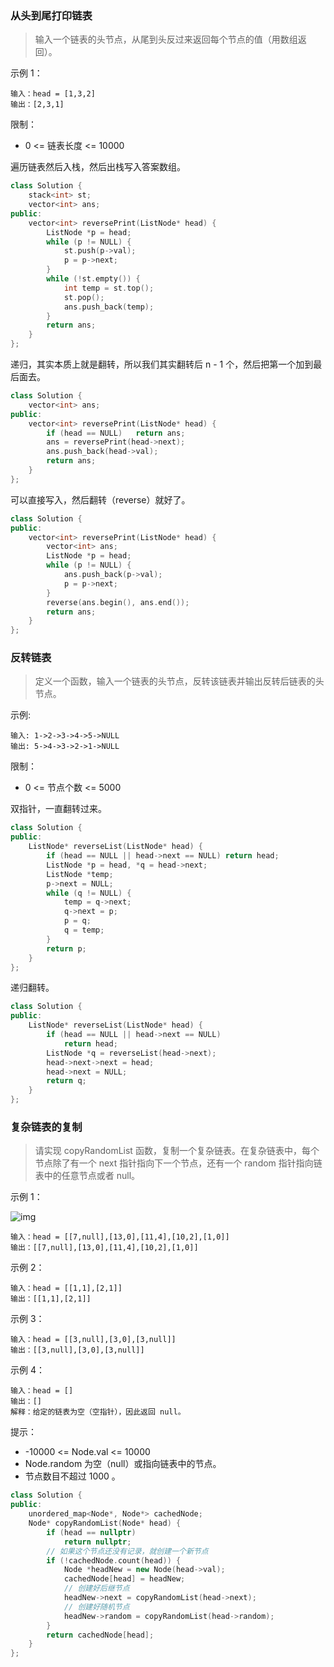 ### 从头到尾打印链表

> 输入一个链表的头节点，从尾到头反过来返回每个节点的值（用数组返回）。

示例 1：

```
输入：head = [1,3,2]
输出：[2,3,1]
```


限制：

- 0 <= 链表长度 <= 10000

遍历链表然后入栈，然后出栈写入答案数组。

```cpp
class Solution {
    stack<int> st;
    vector<int> ans;
public:
    vector<int> reversePrint(ListNode* head) {
        ListNode *p = head;
        while (p != NULL) {
            st.push(p->val);
            p = p->next;
        }
        while (!st.empty()) {
            int temp = st.top();
            st.pop();
            ans.push_back(temp);
        }
        return ans;
    }
};
```

递归，其实本质上就是翻转，所以我们其实翻转后 n - 1 个，然后把第一个加到最后面去。

```cpp
class Solution {
    vector<int> ans;
public:
    vector<int> reversePrint(ListNode* head) {
        if (head == NULL)	return ans;
        ans = reversePrint(head->next);
        ans.push_back(head->val);
        return ans;
    }
};
```

可以直接写入，然后翻转（reverse）就好了。

```cpp
class Solution {
public:
    vector<int> reversePrint(ListNode* head) {
        vector<int> ans;
        ListNode *p = head;
        while (p != NULL) {
            ans.push_back(p->val);
            p = p->next;
        }
        reverse(ans.begin(), ans.end());
        return ans;
    }
};
```

### 反转链表

> 定义一个函数，输入一个链表的头节点，反转该链表并输出反转后链表的头节点。

示例:

```
输入: 1->2->3->4->5->NULL
输出: 5->4->3->2->1->NULL
```


限制：

- 0 <= 节点个数 <= 5000

双指针，一直翻转过来。

```cpp
class Solution {
public:
    ListNode* reverseList(ListNode* head) {
        if (head == NULL || head->next == NULL) return head;
        ListNode *p = head, *q = head->next;
        ListNode *temp;
        p->next = NULL;
        while (q != NULL) {
            temp = q->next;
            q->next = p;
            p = q;
            q = temp;
        }
        return p;
    }
};
```

递归翻转。

```cpp
class Solution {
public:
    ListNode* reverseList(ListNode* head) {
        if (head == NULL || head->next == NULL)
            return head;
        ListNode *q = reverseList(head->next);
        head->next->next = head;
        head->next = NULL;
        return q;
    }
};
```

### 复杂链表的复制

> 请实现 copyRandomList 函数，复制一个复杂链表。在复杂链表中，每个节点除了有一个 next 指针指向下一个节点，还有一个 random 指针指向链表中的任意节点或者 null。

示例 1：

![img](https://gitee.com/ceyewan/pic/raw/master/images/e1.png)

```
输入：head = [[7,null],[13,0],[11,4],[10,2],[1,0]]
输出：[[7,null],[13,0],[11,4],[10,2],[1,0]]
```

示例 2：

```
输入：head = [[1,1],[2,1]]
输出：[[1,1],[2,1]]
```

示例 3：

```
输入：head = [[3,null],[3,0],[3,null]]
输出：[[3,null],[3,0],[3,null]]
```

示例 4：

```
输入：head = []
输出：[]
解释：给定的链表为空（空指针），因此返回 null。
```


提示：

- -10000 <= Node.val <= 10000
- Node.random 为空（null）或指向链表中的节点。
- 节点数目不超过 1000 。

```cpp
class Solution {
public:
    unordered_map<Node*, Node*> cachedNode;
    Node* copyRandomList(Node* head) {
        if (head == nullptr)
            return nullptr;
        // 如果这个节点还没有记录，就创建一个新节点
        if (!cachedNode.count(head)) {
            Node *headNew = new Node(head->val);
            cachedNode[head] = headNew;
            // 创建好后继节点
            headNew->next = copyRandomList(head->next);
            // 创建好随机节点
            headNew->random = copyRandomList(head->random);
        }
        return cachedNode[head];
    }
};
```

